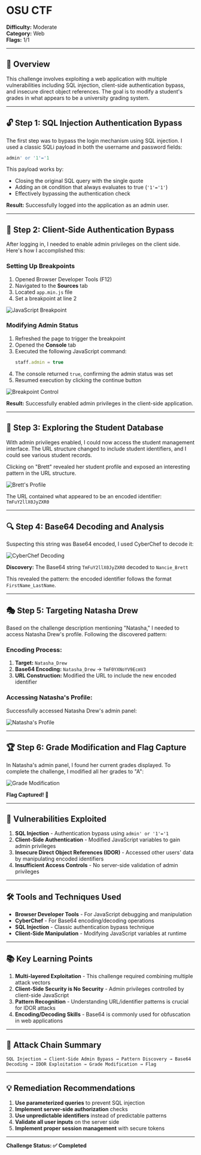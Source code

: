 # OSU CTF

**Difficulty:** Moderate  
**Category:** Web  
**Flags:** 1/1

---

## 🧠 Overview

This challenge involves exploiting a web application with multiple vulnerabilities including SQL injection, client-side authentication bypass, and insecure direct object references. The goal is to modify a student's grades in what appears to be a university grading system.

---

## 🔓 Step 1: SQL Injection Authentication Bypass

The first step was to bypass the login mechanism using SQL injection. I used a classic SQLi payload in both the username and password fields:

```sql
admin' or '1'='1
```

This payload works by:
- Closing the original SQL query with the single quote
- Adding an `OR` condition that always evaluates to true (`'1'='1'`)
- Effectively bypassing the authentication check

**Result:** Successfully logged into the application as an admin user.

---

## 🔧 Step 2: Client-Side Authentication Bypass

After logging in, I needed to enable admin privileges on the client side. Here's how I accomplished this:

### Setting Up Breakpoints
1. Opened Browser Developer Tools (F12)
2. Navigated to the **Sources** tab
3. Located `app.min.js` file
4. Set a breakpoint at line 2

![JavaScript Breakpoint](JS.png)

### Modifying Admin Status
1. Refreshed the page to trigger the breakpoint
2. Opened the **Console** tab
3. Executed the following JavaScript command:
   ```javascript
   staff.admin = true
   ```
4. The console returned `true`, confirming the admin status was set
5. Resumed execution by clicking the continue button

![Breakpoint Control](Breakpoint.png)

**Result:** Successfully enabled admin privileges in the client-side application.

---

## 🎯 Step 3: Exploring the Student Database

With admin privileges enabled, I could now access the student management interface. The URL structure changed to include student identifiers, and I could see various student records.

Clicking on "Brett" revealed her student profile and exposed an interesting pattern in the URL structure.

![Brett's Profile](Brett.png)

The URL contained what appeared to be an encoded identifier: `TmFuY2llX0JyZXR0`

---

## 🔍 Step 4: Base64 Decoding and Analysis

Suspecting this string was Base64 encoded, I used CyberChef to decode it:

![CyberChef Decoding](CyberChef.png)

**Discovery:** The Base64 string `TmFuY2llX0JyZXR0` decoded to `Nancie_Brett`

This revealed the pattern: the encoded identifier follows the format `FirstName_LastName`.

---

## 🎭 Step 5: Targeting Natasha Drew

Based on the challenge description mentioning "Natasha," I needed to access Natasha Drew's profile. Following the discovered pattern:

### Encoding Process:
1. **Target:** `Natasha_Drew`
2. **Base64 Encoding:** `Natasha_Drew` → `TmF0YXNoYV9EcmV3`
3. **URL Construction:** Modified the URL to include the new encoded identifier

### Accessing Natasha's Profile:
Successfully accessed Natasha Drew's admin panel:

![Natasha's Profile](Natasha.png)

---

## 🏆 Step 6: Grade Modification and Flag Capture

In Natasha's admin panel, I found her current grades displayed. To complete the challenge, I modified all her grades to "A":

![Grade Modification](Flag.png)

**Flag Captured! 🎉**

---

## 🔐 Vulnerabilities Exploited

1. **SQL Injection** - Authentication bypass using `admin' or '1'='1`
2. **Client-Side Authentication** - Modified JavaScript variables to gain admin privileges
3. **Insecure Direct Object References (IDOR)** - Accessed other users' data by manipulating encoded identifiers
4. **Insufficient Access Controls** - No server-side validation of admin privileges

---

## 🛠️ Tools and Techniques Used

- **Browser Developer Tools** - For JavaScript debugging and manipulation
- **CyberChef** - For Base64 encoding/decoding operations
- **SQL Injection** - Classic authentication bypass technique
- **Client-Side Manipulation** - Modifying JavaScript variables at runtime

---

## 📚 Key Learning Points

1. **Multi-layered Exploitation** - This challenge required combining multiple attack vectors
2. **Client-Side Security is No Security** - Admin privileges controlled by client-side JavaScript
3. **Pattern Recognition** - Understanding URL/identifier patterns is crucial for IDOR attacks
4. **Encoding/Decoding Skills** - Base64 is commonly used for obfuscation in web applications

---

## 🎯 Attack Chain Summary

```
SQL Injection → Client-Side Admin Bypass → Pattern Discovery → Base64 Decoding → IDOR Exploitation → Grade Modification → Flag
```

---

## 💡 Remediation Recommendations

1. **Use parameterized queries** to prevent SQL injection
2. **Implement server-side authorization** checks
3. **Use unpredictable identifiers** instead of predictable patterns
4. **Validate all user inputs** on the server side
5. **Implement proper session management** with secure tokens

---

**Challenge Status: ✅ Completed**
